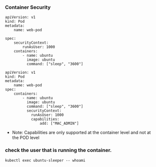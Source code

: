 ### Container Security

```
apiVersion: v1
kind: Pod
metadata:
    name: web-pod
    
spec:
    securityContext:
        runAsUser: 1000
    containers:
        - name: ubuntu
          image: ubuntu
          command: ["sleep", "3600"]
```

```
apiVersion: v1
kind: Pod
metadata:
    name: web-pod
spec:
    containers:
        - name: ubuntu
          image: ubuntu
          command: ["sleep", "3600"]
          securityContext:
            runAsUser: 1000
            capabilities:
                add: ["MAC_ADMIN"]
```

- Note: Capabilities are only supported at the container level and not at the POD level

### check the user that is running the container.
```
kubectl exec ubuntu-sleeper -- whoami
```
